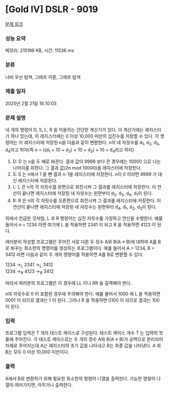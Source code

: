 # [Gold IV] DSLR - 9019 

[문제 링크](https://www.acmicpc.net/problem/9019) 

### 성능 요약

메모리: 215196 KB, 시간: 11536 ms

### 분류

너비 우선 탐색, 그래프 이론, 그래프 탐색

### 제출 일자

2025년 2월 21일 16:10:03

### 문제 설명

<p>네 개의 명령어 D, S, L, R 을 이용하는 간단한 계산기가 있다. 이 계산기에는 레지스터가 하나 있는데, 이 레지스터에는 0 이상 10,000 미만의 십진수를 저장할 수 있다. 각 명령어는 이 레지스터에 저장된 n을 다음과 같이 변환한다. n의 네 자릿수를 d<sub>1</sub>, d<sub>2</sub>, d<sub>3</sub>, d<sub>4</sub>라고 하자(즉 n = ((d<sub>1</sub> × 10 + d<sub>2</sub>) × 10 + d<sub>3</sub>) × 10 + d<sub>4</sub>라고 하자)</p>

<ol>
	<li>D: D 는 n을 두 배로 바꾼다. 결과 값이 9999 보다 큰 경우에는 10000 으로 나눈 나머지를 취한다. 그 결과 값(2n mod 10000)을 레지스터에 저장한다.</li>
	<li>S: S 는 n에서 1 을 뺀 결과 n-1을 레지스터에 저장한다. n이 0 이라면 9999 가 대신 레지스터에 저장된다.</li>
	<li>L: L 은 n의 각 자릿수를 왼편으로 회전시켜 그 결과를 레지스터에 저장한다. 이 연산이 끝나면 레지스터에 저장된 네 자릿수는 왼편부터 d<sub>2</sub>, d<sub>3</sub>, d<sub>4</sub>, d<sub>1</sub>이 된다.</li>
	<li>R: R 은 n의 각 자릿수를 오른편으로 회전시켜 그 결과를 레지스터에 저장한다. 이 연산이 끝나면 레지스터에 저장된 네 자릿수는 왼편부터 d<sub>4</sub>, d<sub>1</sub>, d<sub>2</sub>, d<sub>3</sub>이 된다.</li>
</ol>

<p>위에서 언급한 것처럼, L 과 R 명령어는 십진 자릿수를 가정하고 연산을 수행한다. 예를 들어서 n = 1234 라면 여기에 L 을 적용하면 2341 이 되고 R 을 적용하면 4123 이 된다.</p>

<p>여러분이 작성할 프로그램은 주어진 서로 다른 두 정수 A와 B(A ≠ B)에 대하여 A를 B로 바꾸는 최소한의 명령어를 생성하는 프로그램이다. 예를 들어서 A = 1234, B = 3412 라면 다음과 같이 두 개의 명령어를 적용하면 A를 B로 변환할 수 있다.</p>

<p>1234 →<sub>L</sub> 2341 →<sub>L</sub> 3412<br>
1234 →<sub>R</sub> 4123 →<sub>R</sub> 3412</p>

<p>따라서 여러분의 프로그램은 이 경우에 LL 이나 RR 을 출력해야 한다.</p>

<p>n의 자릿수로 0 이 포함된 경우에 주의해야 한다. 예를 들어서 1000 에 L 을 적용하면 0001 이 되므로 결과는 1 이 된다. 그러나 R 을 적용하면 0100 이 되므로 결과는 100 이 된다.</p>

### 입력 

 <p>프로그램 입력은 T 개의 테스트 케이스로 구성된다. 테스트 케이스 개수 T 는 입력의 첫 줄에 주어진다. 각 테스트 케이스로는 두 개의 정수 A와 B(A ≠ B)가 공백으로 분리되어 차례로 주어지는데 A는 레지스터의 초기 값을 나타내고 B는 최종 값을 나타낸다. A 와 B는 모두 0 이상 10,000 미만이다.</p>

### 출력 

 <p>A에서 B로 변환하기 위해 필요한 최소한의 명령어 나열을 출력한다. 가능한 명령어 나열이 여러가지면, 아무거나 출력한다.</p>

